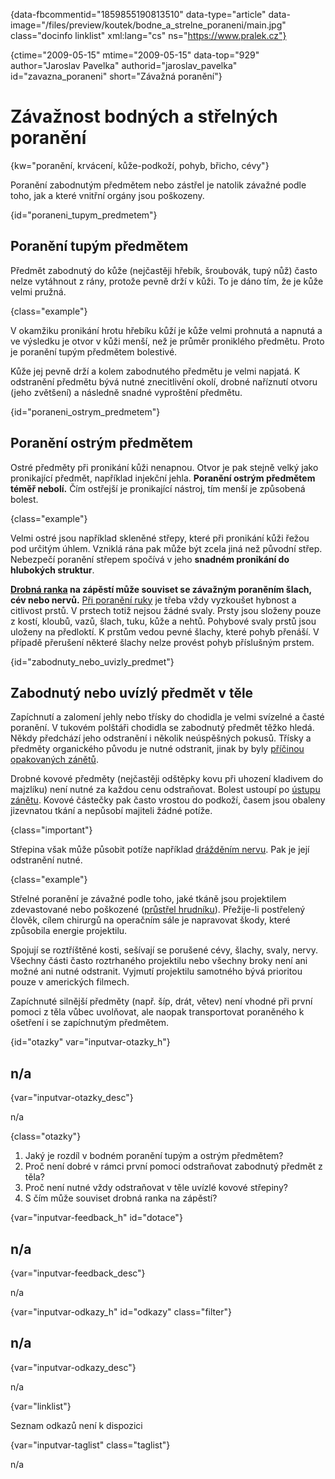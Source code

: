 
{data-fbcommentid="1859855190813510" data-type="article" data-image="/files/preview/koutek/bodne\_a\_strelne_poraneni/main.jpg" class="docinfo linklist" xml:lang="cs" ns="https://www.pralek.cz"}

{ctime="2009-05-15" mtime="2009-05-15" data-top="929" author="Jaroslav Pavelka" authorid="jaroslav\_pavelka" id="zavazna\_poraneni" short="Závažná poranění"}

# Závažnost bodných a střelných poranění

{kw="poranění, krvácení, kůže-podkoží, pohyb, břicho, cévy"}

Poranění zabodnutým předmětem nebo zástřel je natolik závažné podle toho, jak a které vnitřní orgány jsou poškozeny.

{id="poraneni\_tupym\_predmetem"}

## Poranění tupým předmětem

Předmět zabodnutý do kůže (nejčastěji hřebík, šroubovák, tupý nůž) často nelze vytáhnout z rány, protože pevně drží v kůži. To je dáno tím, že je kůže velmi pružná.

{class="example"}

V okamžiku pronikání hrotu hřebíku kůží je kůže velmi prohnutá a napnutá a ve výsledku je otvor v kůži menší, než je průměr proniklého předmětu. Proto je poranění tupým předmětem bolestivé.

Kůže jej pevně drží a kolem zabodnutého předmětu je velmi napjatá. K odstranění předmětu bývá nutné znecitlivění okolí, drobné naříznutí otvoru (jeho zvětšení) a následně snadné vyproštění předmětu.

{id="poraneni\_ostrym\_predmetem"}

## Poranění ostrým předmětem

Ostré předměty při pronikání kůži nenapnou. Otvor je pak stejně velký jako pronikající předmět, například injekční jehla. **Poranění ostrým předmětem téměř nebolí.** Čím ostřejší je pronikající nástroj, tím menší je způsobená bolest.

{class="example"}

Velmi ostré jsou například skleněné střepy, které při pronikání kůži řežou pod určitým úhlem. Vzniklá rána pak může být zcela jiná než původní střep. Nebezpečí poranění střepem spočívá v jeho **snadném pronikání do hlubokých struktur**.

**[Drobná ranka][1] na zápěstí může souviset se závažným poraněním šlach, cév nebo nervů.** [Při poranění ruky][2] je třeba vždy vyzkoušet hybnost a citlivost prstů. V prstech totiž nejsou žádné svaly. Prsty jsou složeny pouze z kostí, kloubů, vazů, šlach, tuku, kůže a nehtů. Pohybové svaly prstů jsou uloženy na předloktí. K prstům vedou pevné šlachy, které pohyb přenáší. V případě přerušení některé šlachy nelze provést pohyb příslušným prstem. 

{id="zabodnuty\_nebo\_uvizly_predmet"}

## Zabodnutý nebo uvízlý předmět v těle

Zapíchnutí a zalomení jehly nebo třísky do chodidla je velmi svízelné a časté poranění. V tukovém polštáři chodidla se zabodnutý předmět těžko hledá. Někdy předchází jeho odstranění i několik neúspěšných pokusů. Třísky a předměty organického původu je nutné odstranit, jinak by byly [příčinou opakovaných zánětů][3].

Drobné kovové předměty (nejčastěji odštěpky kovu při uhození kladivem do majzlíku) není nutné za každou cenu odstraňovat. Bolest ustoupí po [ústupu zánětu][4]. Kovové částečky pak často vrostou do podkoží, časem jsou obaleny jizevnatou tkání a nepůsobí majiteli žádné potíže.

{class="important"}

Střepina však může působit potíže například [drážděním nervu][5]. Pak je její odstranění nutné.

{class="example"}

Střelné poranění je závažné podle toho, jaké tkáně jsou projektilem zdevastované nebo poškozené ([průstřel hrudníku][6]). Přežije-li postřelený člověk, cílem chirurgů na operačním sále je napravovat škody, které způsobila energie projektilu.

Spojují se roztříštěné kosti, sešívají se porušené cévy, šlachy, svaly, nervy. Všechny části často roztrhaného projektilu nebo všechny broky není ani možné ani nutné odstranit. Vyjmutí projektilu samotného bývá prioritou pouze v amerických filmech.

Zapíchnuté silnější předměty (např. šíp, drát, větev) není vhodné při první pomoci z těla vůbec uvolňovat, ale naopak transportovat poraněného k ošetření i se zapíchnutým předmětem.

{id="otazky" var="inputvar-otazky_h"}

## n/a

{var="inputvar-otazky_desc"}

n/a

{class="otazky"}

  1. Jaký je rozdíl v bodném poranění tupým a ostrým předmětem?
  2. Proč není dobré v rámci první pomoci odstraňovat zabodnutý předmět z těla?
  3. Proč není nutné vždy odstraňovat v těle uvízlé kovové střepiny?
  4. S čím může souviset drobná ranka na zápěstí?

{var="inputvar-feedback_h" id="dotace"}

## n/a

{var="inputvar-feedback_desc"}

n/a

{var="inputvar-odkazy_h" id="odkazy" class="filter"}

## n/a

{var="inputvar-odkazy_desc"}

n/a

{var="linklist"}

Seznam odkazů není k dispozici

{var="inputvar-taglist" class="taglist"}

n/a

 [1]: poraneni
 [2]: onemocneni_slach
 [3]: teplota
 [4]: bakterie
 [5]: karpalni_syndrom
 [6]: pneumotorax

